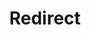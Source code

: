 ﻿---
layout: src/layouts/Redirect.astro
title: Redirect
redirect: /docs/deployments/databases/common-patterns/manual-approvals
pubDate:  2023-01-01
navSearch: false
navSitemap: false
navMenu: false
---
